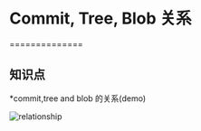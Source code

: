 # Commit, Tree, Blob 关系
==============

## 知识点

*commit,tree and blob 的关系(demo)

![relationship](https://cdn-std.dprcdn.net/files/acc_136293/AX6EUC)
